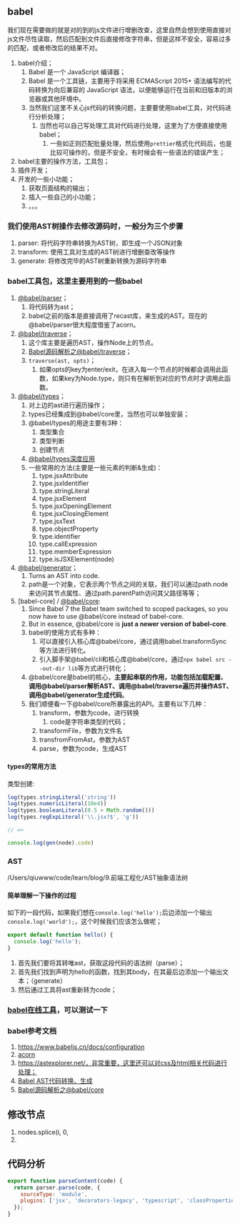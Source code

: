 ## babel

我们现在需要做的就是对的到的js文件进行增删改查，这里自然会想到使用直接对js文件尽性读取，然后匹配到文件后直接修改字符串，但是这样不安全，容易过多的匹配，或者修改后的结果不对。

1. babel介绍；
   1. Babel 是一个 JavaScript 编译器；
   2. Babel 是一个工具链，主要用于将采用 ECMAScript 2015+ 语法编写的代码转换为向后兼容的 JavaScript 语法，以便能够运行在当前和旧版本的浏览器或其他环境中。
   3. 当然我们这里不关心js代码的转换问题，主要要使用babel工具，对代码进行分析处理；
      1. 当然也可以自己写处理工具对代码进行处理，这里为了方便直接使用babel；
         1. 一些如正则匹配批量处理，然后使用`prettier`格式化代码后，也是比较可操作的，但是不安全，有时候会有一些语法的错误产生；
2. babel主要的操作方法，工具包；
3. 插件开发；
4. 开发的一些小功能；
   1. 获取页面结构的输出；
   2. 插入一些自己的小功能；
   3. 。。。

### 我们使用AST树操作去修改源码时，一般分为三个步骤

1. parser: 将代码字符串转换为AST树，即生成一个JSON对象
2. transform: 使用工具对生成的AST树进行增删查改等操作
3. generate: 将修改完毕的AST树重新转换为源码字符串

### babel工具包，这里主要用到的一些babel

1. [@babel/parser](https://www.babeljs.cn/docs/babel-parser)；
   1. 将代码转为ast；
   2. babel之前的版本是直接调用了recast库，来生成的AST。现在的@babel/parser很大程度借鉴了acorn。
2. [@babel/traverse](https://babeljs.io/docs/babel-traverse)；
   1. 这个库主要是遍历AST，操作Node上的节点。
   2. [Babel源码解析之@babel/traverse](https://juejin.cn/post/7041069084292677663/)；
   3. `traverse(ast, opts)`；
      1. 如果opts的key为enter/exit，在进入每一个节点的时候都会调用此函数，如果key为Node.type，则只有在解析到对应的节点时才调用此函数。
3. [@babel/types](https://www.babeljs.cn/docs/babel-types)；
   1. 对上边的ast进行遍历操作；
   2. types已经集成到@babel/core里，当然也可以单独安装；
   3. @babel/types的用途主要有3种：
      1. 类型集合
      2. 类型判断
      3. 创建节点
   4. [@babel/types深度应用](https://juejin.cn/post/6984945589859385358#heading-4)
   5. 一些常用的方法(主要是一些元素的判断&生成)：
      1. type.jsxAttribute
      2. type.jsxIdentifier
      3. type.stringLiteral
      4. type.jsxElement
      5. type.jsxOpeningElement
      6. type.jsxClosingElement
      7. type.jsxText
      8. type.objectProperty
      9. type.identifier
      10. type.callExpression
      11. type.memberExpression
      12. type.isJSXElement(node)
4. [@babel/generator](https://www.babeljs.cn/docs/babel-generator)；
   1. Turns an AST into code.
   2. path是一个对象，它表示两个节点之间的关联，我们可以通过path.node来访问其节点属性、通过path.parentPath访问其父路径等等；
5. [babel-core] / [@babel/core](https://babeljs.io/docs/babel-core):
   1. Since Babel 7 the Babel team switched to scoped packages, so you now have to use @babel/core instead of babel-core.
   2. But in essence, @babel/core is **just a newer version of babel-core**.
   3. babel的使用方式有多种：
      1. 可以直接引入核心库@babel/core，通过调用babel.transformSync等方法进行转化。
      2. 引入脚手架@babel/cli和核心库@babel/core，通过`npx babel src --out-dir lib`等方式进行转化；
   4. @babel/core是babel的核心，**主要起串联的作用，功能包括加载配置、调用@babel/parser解析AST、调用@babel/traverse遍历并操作AST、调用@babel/generator生成代码**。
   5. 我们顺便看一下@babel/core所暴露出的API。主要有以下几种：
      1. transform，参数为code，进行转换
         1. code是字符串类型的代码；
      2. transformFile，参数为文件名
      3. transfromFromAst，参数为AST
      4. parse，参数为code，生成AST

#### types的常用方法

类型创建:

```js
log(types.stringLiteral('string'))
log(types.numericLiteral(10e4))
log(types.booleanLiteral(0.5 > Math.random()))
log(types.regExpLiteral('\\.jsx?$', 'g'))

// =>

console.log(gen(node).code)
```

### AST

/Users/qiuwww/code/learn/blog/9.前端工程化/AST抽象语法树

#### 简单理解一下操作的过程

如下的一段代码，如果我们想在`console.log('hello');`后边添加一个输出`console.log('world');`，这个时候我们应该怎么做呢；

```js
export default function hello() {
  console.log('hello');
}
```

1. 首先我们要将其转唯ast，获取这段代码的语法树（parse）；
2. 首先我们找到声明为hello的函数，找到其body，在其最后边添加一个输出文本；（generate）
3. 然后通过工具将ast重新转为code；

### [babel在线工具](https://astexplorer.net/)，可以测试一下

### babel参考文档

1. <https://www.babeljs.cn/docs/configuration>
2. [acorn](https://github.com/acornjs/acorn)
3. <https://astexplorer.net/，非常重要，这里还可以对css及html相关代码进行处理；>
4. [Babel AST代码转换、生成](https://blog.csdn.net/weixin_43294560/article/details/125443800)
5. [Babel源码解析之@babel/core](https://juejin.cn/post/7041068341754069006/)

## 修改节点

1. nodes.splice(i, 0,
2.

## 代码分析

```js
export function parseContent(code) {
  return parser.parse(code, {
    sourceType: 'module',
    plugins: ['jsx', 'decorators-legacy', 'typescript', 'classProperties', 'dynamicImport'],
  });
}
```
